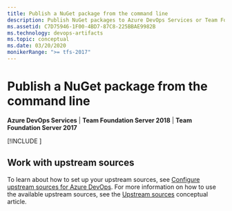 ```yaml
---
title: Publish a NuGet package from the command line
description: Publish NuGet packages to Azure DevOps Services or Team Foundation Server from the command line
ms.assetid: C7D75946-1F00-4BD7-87C8-225BBAE9982B
ms.technology: devops-artifacts
ms.topic: conceptual
ms.date: 03/20/2020
monikerRange: ">= tfs-2017"
---
```


# Publish a NuGet package from the command line

**Azure DevOps Services** | **Team Foundation Server 2018** | **Team Foundation Server 2017**

[!INCLUDE [](../includes/nuget/publish.md)]

## Work with upstream sources

To learn about how to set up your upstream sources, see [Configure upstream sources for Azure DevOps](../how-to/set-up-upstream-sources.md). For more information on how to use the available upstream sources, see the [Upstream sources](../concepts/upstream-sources.md) conceptual article.
